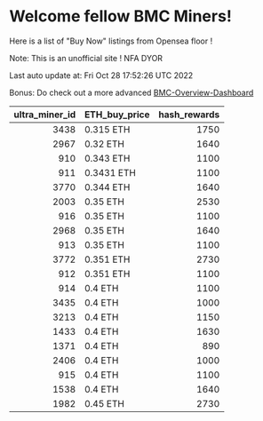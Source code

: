 # Welcome fellow BMC Miners!
Here is a list of "Buy Now" listings from Opensea floor !

Note: This is an unofficial site ! NFA DYOR

Last auto update at: Fri Oct 28 17:52:26 UTC 2022

Bonus: Do check out a more advanced [BMC-Overview-Dashboard](https://dune.com/defifunk/BMC-Overview-Dashboard)


|   ultra_miner_id | ETH_buy_price   |   hash_rewards |
|-----------------:|:----------------|---------------:|
|             3438 | 0.315 ETH       |           1750 |
|             2967 | 0.32 ETH        |           1640 |
|              910 | 0.343 ETH       |           1100 |
|              911 | 0.3431 ETH      |           1100 |
|             3770 | 0.344 ETH       |           1640 |
|             2003 | 0.35 ETH        |           2530 |
|              916 | 0.35 ETH        |           1100 |
|             2968 | 0.35 ETH        |           1640 |
|              913 | 0.35 ETH        |           1100 |
|             3772 | 0.351 ETH       |           2730 |
|              912 | 0.351 ETH       |           1100 |
|              914 | 0.4 ETH         |           1100 |
|             3435 | 0.4 ETH         |           1000 |
|             3213 | 0.4 ETH         |           1150 |
|             1433 | 0.4 ETH         |           1630 |
|             1371 | 0.4 ETH         |            890 |
|             2406 | 0.4 ETH         |           1000 |
|              915 | 0.4 ETH         |           1100 |
|             1538 | 0.4 ETH         |           1640 |
|             1982 | 0.45 ETH        |           2730 |